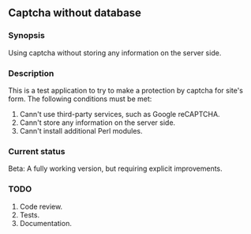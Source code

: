 ## Captcha without database

### Synopsis

Using captcha without storing any information on the server side.

### Description 

This is a test application to try to make a protection by captcha for site's form. The following conditions must be met:  
1. Сann't use third-party services, such as Google reCAPTCHA.  
2. Сann't store any information on the server side.
3. Сann't install additional Perl modules.

### Current status

Beta: A fully working version, but requiring explicit improvements.

### TODO

1. Code review.
2. Tests.
2. Documentation.